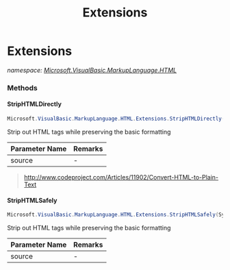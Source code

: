 ﻿---
title: Extensions
---

# Extensions
_namespace: [Microsoft.VisualBasic.MarkupLanguage.HTML](N-Microsoft.VisualBasic.MarkupLanguage.HTML.html)_



### Methods

#### StripHTMLDirectly
```csharp
Microsoft.VisualBasic.MarkupLanguage.HTML.Extensions.StripHTMLDirectly(System.String)
```
Strip out HTML tags while preserving the basic formatting

|Parameter Name|Remarks|
|--------------|-------|
|source|-|

> http://www.codeproject.com/Articles/11902/Convert-HTML-to-Plain-Text

#### StripHTMLSafely
```csharp
Microsoft.VisualBasic.MarkupLanguage.HTML.Extensions.StripHTMLSafely(System.String)
```
Strip out HTML tags while preserving the basic formatting

|Parameter Name|Remarks|
|--------------|-------|
|source|-|






